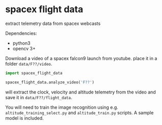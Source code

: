 spacex flight data
==================


extract telemetry data from spacex webcasts


Dependencies:
* python3
* opencv 3+


Download a video of a spacex falcon9 launch from youtube. place it in a folder `data/F??/video`.

```python
import spacex_flight_data

spacex_flight_data.analyze_video('F??')
```

will extract the clock, velocity and altitude telemetry from the video and save it in `data/F??/flight_data`.

You will need to train the image recognition using e.g. `altitude_training_select.py` and `altitude_train.py` scripts. A sample model is included.

